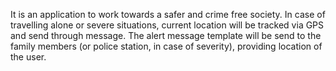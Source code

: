 It is an application to work towards a safer and crime free society. In case of travelling alone or severe situations, current location will be tracked via GPS and send through message. The alert message template will be send to the family members (or police station, in case of severity), providing location of the user.
